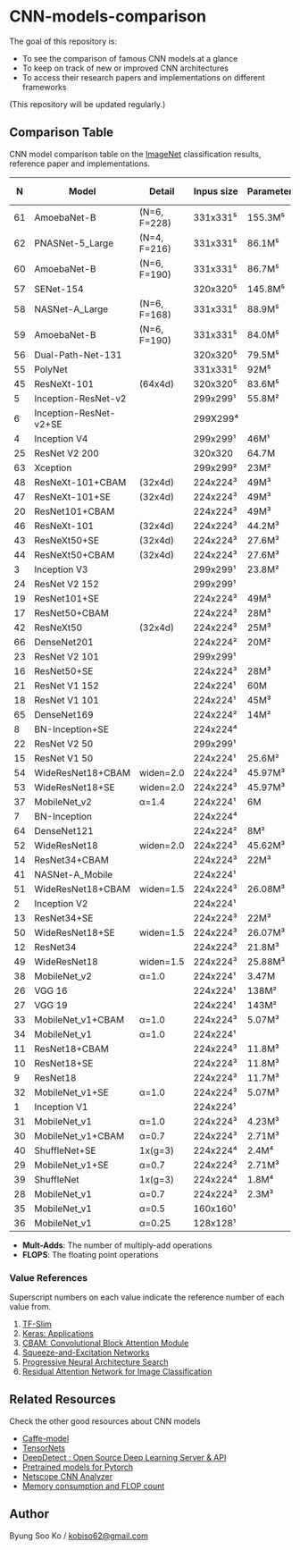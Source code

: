 # CNN-models-comparison
The goal of this repository is:
- To see the comparison of famous CNN models at a glance
- To keep on track of new or improved CNN architectures
- To access their research papers and implementations on different frameworks

(This repository will be updated regularly.)

## Comparison Table
CNN model comparison table on the [ImageNet](http://www.image-net.org/) classification results, reference paper and implementations.

N | Model | Detail | Inpus size | Parameters | Mult-Adds | FLOPS | Depth | Top-1 Acc | Top-5 Acc | Model Reference | TensorFlow | Keras | Pytorch | Caffe | Else
-- | -- | -- | -- | -- | -- | -- | -- | -- | -- | -- | -- | -- | -- | -- | --
61 | AmoebaNet-B | (N=6, F=228) | 331x331⁵ | 155.3M⁵ | 41.1B⁵ |   |   | 83.10⁵ | 96.30⁵ | [Link](https://arxiv.org/abs/1802.01548) | - | - | - | - | -
62 | PNASNet-5_Large | (N=4, F=216) | 331x331⁵ | 86.1M⁵ | 25.0B⁵ |   |   | 82.90⁵ | 96.20⁵ | [Link](https://arxiv.org/abs/1712.00559) | [Link](https://github.com/tensorflow/models/tree/master/research/slim) | - | - | - | -
60 | AmoebaNet-B | (N=6, F=190) | 331x331⁵ | 86.7M⁵ | 23.1B⁵ |   |   | 82.80⁵ | 96.10⁵ | [Link](https://arxiv.org/abs/1802.01548) | - | - | - | - | -
57 | SENet-154 |   | 320x320⁵ | 145.8M⁵ | 42.3B⁵ |   |   | 82.70⁵ | 96.20⁵ | [Link](https://arxiv.org/pdf/1709.01507.pdf) | [Link](https://github.com/kobiso/SENet-tensorflow-slim) | [Link](https://github.com/titu1994/keras-squeeze-excite-network) | [Link](https://github.com/pytorch/vision/tree/master/torchvision) | [Link](https://github.com/hujie-frank/SENet) | -
58 | NASNet-A_Large | (N=6, F=168) | 331x331⁵ | 88.9M⁵ | 23.8B⁵ |   |   | 82.70⁵ | 96.20⁵ | [Link](https://arxiv.org/abs/1707.07012) | [Link](https://github.com/tensorflow/models/tree/master/research/slim) | [Link](https://keras.io/applications/) | [Link](https://github.com/wandering007/nasnet-pytorch) | - | -
59 | AmoebaNet-B | (N=6, F=190) | 331x331⁵ | 84.0M⁵ | 22.3B⁵ |   |   | 82.30⁵ | 96.10⁵ | [Link](https://arxiv.org/abs/1802.01548) | - | - | - | - | -
56 | Dual-Path-Net-131 |   | 320x320⁵ | 79.5M⁵ | 32.0B⁵ |   |   | 81.50⁵ | 95.80⁵ | [Link](https://arxiv.org/abs/1707.01629) | - | [Link](https://github.com/titu1994/Keras-DualPathNetworks) | [Link](https://github.com/Queequeg92/DualPathNet) | [Link](https://github.com/cypw/DPNs) | [Link](https://github.com/cypw/DPNs)
55 | PolyNet |   | 331x331⁵ | 92M⁵ | 34.7B⁵ |   |   | 81.30⁵ | 95.80⁵ | [Link](https://arxiv.org/abs/1611.05725) | - | - | [Link](https://github.com/Cadene/pretrained-models.pytorch/blob/master/pretrainedmodels/models/polynet.py) | [Link](https://github.com/CUHK-MMLAB/polynet) | -
45 | ResNeXt-101 | (64x4d) | 320x320⁵ | 83.6M⁵ | 31.5B⁵ |   |   | 80.90⁵ | 95.60⁵ | [Link](https://arxiv.org/abs/1611.05431) | [Link](https://github.com/taki0112/ResNeXt-Tensorflow) | [Link](https://github.com/titu1994/Keras-ResNeXt) | [Link](https://github.com/prlz77/ResNeXt.pytorch) | [Link](https://github.com/cypw/ResNeXt-1) | [Link](https://github.com/facebookresearch/ResNeXt)
5 | Inception-ResNet-v2 |   | 299x299¹ | 55.8M² |   | 11.75G⁴ | 572² | 80.40¹ | 95.30¹ | [Link](http://arxiv.org/abs/1602.07261) | [Link](https://github.com/tensorflow/models/tree/master/research/slim) | [Link](https://keras.io/applications/) | - | [Link](https://github.com/twtygqyy/Inception-resnet-v2) | -
6 | Inception-ResNet-v2+SE |   | 299X299⁴ |   |   | 11.76G⁴ |   | 80.20⁴ | 95.21⁴ | [Link](https://arxiv.org/pdf/1709.01507.pdf) | [Link](https://github.com/kobiso/SENet-tensorflow-slim) | - | [Link](https://github.com/moskomule/senet.pytorch) | [Link](https://github.com/hujie-frank/SENet) | -
4 | Inception V4 |   | 299x299¹ | 46M¹ |   |   |   | 80.20¹ | 95.20¹ | [Link](http://arxiv.org/abs/1602.07261) | [Link](https://github.com/tensorflow/models/tree/master/research/slim) | [Link](https://github.com/kentsommer/keras-inceptionV4) | [Link](https://github.com/pytorch/vision/tree/master/torchvision) | - | -
25 | ResNet V2 200 |   | 320x320 | 64.7M |   | 15G |   | 79.90¹ | 95.20¹ | [Link](https://arxiv.org/abs/1603.05027) | [Link](https://github.com/tensorflow/models/tree/master/research/slim) | [Link](https://github.com/raghakot/keras-resnet) | - | [Link](https://github.com/soeaver/caffe-model/tree/master/cls/resnet-v2) | -
63 | Xception |   | 299x299² | 23M² |   |   | 126² | 79.00² | 94.50² | [Link](https://arxiv.org/abs/1610.02357) | [Link](https://github.com/kwotsin/TensorFlow-Xception) | [Link](https://keras.io/applications/) | [Link](https://github.com/tstandley/Xception-PyTorch) | [Link](https://github.com/yihui-he/Xception-caffe) | -
48 | ResNeXt-101+CBAM | (32x4d) | 224x224³ | 49M³ |   | 7.519G³ |   | 78.93³ | 94.41³ | [Link](https://arxiv.org/pdf/1807.06521.pdf) | [Link](https://github.com/kobiso/CBAM-tensorflow) | - | - | - | -
47 | ResNeXt-101+SE | (32x4d) | 224x224³ | 49M³ |   | 7.512G³ |   | 78.83³ | 94.34³ | [Link](https://arxiv.org/pdf/1709.01507.pdf) | [Link](https://github.com/taki0112/SENet-Tensorflow) | - | - | [Link](https://github.com/hujie-frank/SENet) | -
20 | ResNet101+CBAM |   | 224x224³ | 49M³ |   | 7.581G³ |   | 78.49³ | 94.31³ | [Link](https://arxiv.org/pdf/1807.06521.pdf) | [Link](https://github.com/kobiso/CBAM-tensorflow-slim) | - | - | - | -
46 | ResNeXt-101 | (32x4d) | 224x224³ | 44.2M³ |   | 7.508G³ |   | 78.46³ | 94.25³ | [Link](https://arxiv.org/abs/1611.05431) | [Link](https://github.com/taki0112/ResNeXt-Tensorflow) | [Link](https://github.com/titu1994/Keras-ResNeXt) | [Link](https://github.com/prlz77/ResNeXt.pytorch) | [Link](https://github.com/cypw/ResNeXt-1) | [Link](https://github.com/facebookresearch/ResNeXt)
43 | ResNeXt50+SE | (32x4d) | 224x224³ | 27.6M³ |   | 3.771G³ |   | 78.09³ | 93.96³ | [Link](https://arxiv.org/pdf/1709.01507.pdf) | [Link](https://github.com/taki0112/SENet-Tensorflow) | - | - | [Link](https://github.com/hujie-frank/SENet) | -
44 | ResNeXt50+CBAM | (32x4d) | 224x224³ | 27.6M³ |   | 3.774G³ |   | 78.08³ | 94.09³ | [Link](https://arxiv.org/pdf/1807.06521.pdf) | [Link](https://github.com/kobiso/CBAM-tensorflow) | - | - | - | -
3 | Inception V3 |   | 299x299¹ | 23.8M² |   |   | 159² | 78.00¹ | 93.90¹ | [Link](http://arxiv.org/abs/1512.00567) | [Link](https://github.com/tensorflow/models/tree/master/research/slim) | [Link](https://keras.io/applications/) | [Link](https://github.com/pytorch/vision/tree/master/torchvision) | [Link](https://github.com/smichalowski/google_inception_v3_for_caffe) | -
24 | ResNet V2 152 |   | 299x299¹ |   |   |   |   | 77.80¹ | 94.10¹ | [Link](https://arxiv.org/abs/1603.05027) | [Link](https://github.com/tensorflow/models/tree/master/research/slim) | [Link](https://github.com/raghakot/keras-resnet) | - | [Link](https://github.com/soeaver/caffe-model/tree/master/cls/resnet-v2) | -
19 | ResNet101+SE |   | 224x224³ | 49M³ |   | 7.575G³ |   | 77.65³ | 93.81³ | [Link](https://arxiv.org/pdf/1709.01507.pdf) | [Link](https://github.com/kobiso/SENet-tensorflow-slim) | - | [Link](https://github.com/moskomule/senet.pytorch) | [Link](https://github.com/hujie-frank/SENet) | -
17 | ResNet50+CBAM |   | 224x224³ | 28M³ |   | 3.864G³ |   | 77.34³ | 93.69³ | [Link](https://arxiv.org/pdf/1807.06521.pdf) | [Link](https://github.com/kobiso/CBAM-tensorflow-slim) | - | - | - | -
42 | ResNeXt50 | (32x4d) | 224x224³ | 25M³ |   | 3.768G³ |   | 77.15³ | 94.25³ | [Link](https://arxiv.org/abs/1611.05431) | [Link](https://github.com/taki0112/ResNeXt-Tensorflow) | [Link](https://github.com/titu1994/Keras-ResNeXt) | [Link](https://github.com/prlz77/ResNeXt.pytorch) | [Link](https://github.com/cypw/ResNeXt-1) | [Link](https://github.com/facebookresearch/ResNeXt)
66 | DenseNet201 |   | 224x224² | 20M² |   |   | 201² | 77.00² | 93.30² | [Link](https://arxiv.org/abs/1608.06993) | [Link](https://github.com/YixuanLi/densenet-tensorflow) | [Link](https://keras.io/applications/) | [Link](https://github.com/pytorch/vision/tree/master/torchvision) | [Link](https://github.com/shicai/DenseNet-Caffe) | -
23 | ResNet V2 101 |   | 299x299¹ |   |   |   |   | 77.00¹ | 93.70¹ | [Link](https://arxiv.org/abs/1603.05027) | [Link](https://github.com/tensorflow/models/tree/master/research/slim) | [Link](https://github.com/raghakot/keras-resnet) | - | [Link](https://github.com/soeaver/caffe-model/tree/master/cls/resnet-v2) | -
16 | ResNet50+SE |   | 224x224³ | 28M³ |   | 3.86G³ |   | 76.86³ | 93.30³ | [Link](https://arxiv.org/pdf/1709.01507.pdf) | [Link](https://github.com/kobiso/SENet-tensorflow-slim) | - | [Link](https://github.com/moskomule/senet.pytorch) | [Link](https://github.com/hujie-frank/SENet) | -
21 | ResNet V1 152 |   | 224x224¹ | 60M |   | 11.3G⁴ | 517 | 76.80¹ | 93.20¹ | [Link](https://arxiv.org/abs/1512.03385) | [Link](https://github.com/tensorflow/models/tree/master/research/slim) | [Link](https://github.com/statech/resnet) | [Link](https://github.com/pytorch/vision/tree/master/torchvision) | [Link](https://github.com/KaimingHe/deep-residual-networks) | [Link](https://github.com/facebook/fb.resnet.torch)
18 | ResNet V1 101 |   | 224x224¹ | 45M³ |   | 7.57G³ |   | 76.40¹ | 92.90¹ | [Link](https://arxiv.org/abs/1512.03385) | [Link](https://github.com/tensorflow/models/tree/master/research/slim) | [Link](https://github.com/statech/resnet) | [Link](https://github.com/pytorch/vision/tree/master/torchvision) | [Link](https://github.com/KaimingHe/deep-residual-networks) | [Link](https://github.com/facebook/fb.resnet.torch)
65 | DenseNet169 |   | 224x224² | 14M² |   |   | 169² | 75.90² | 92.80² | [Link](https://arxiv.org/abs/1608.06993) | [Link](https://github.com/YixuanLi/densenet-tensorflow) | [Link](https://keras.io/applications/) | [Link](https://github.com/pytorch/vision/tree/master/torchvision) | [Link](https://github.com/shicai/DenseNet-Caffe) | -
8 | BN-Inception+SE |   | 224x224⁴ |   |   | 2.04G⁴ |   | 75.77⁴ | 92.86⁴ | [Link](https://arxiv.org/pdf/1709.01507.pdf) | [Link](https://github.com/kobiso/SENet-tensorflow-slim) | - | - | [Link](https://github.com/hujie-frank/SENet) | -
22 | ResNet V2 50 |   | 299x299¹ |   |   |   |   | 75.60¹ | 92.80¹ | [Link](https://arxiv.org/abs/1603.05027) | [Link](https://github.com/tensorflow/models/tree/master/research/slim) | [Link](https://github.com/raghakot/keras-resnet) | - | [Link](https://github.com/soeaver/caffe-model/tree/master/cls/resnet-v2) | -
15 | ResNet V1 50 |   | 224x224¹ | 25.6M² |   | 3.858G³ | 168² | 75.20¹ | 92.20¹ | [Link](https://arxiv.org/abs/1512.03385) | [Link](https://github.com/tensorflow/models/tree/master/research/slim) | [Link](https://keras.io/applications/) | [Link](https://github.com/pytorch/vision/tree/master/torchvision) | [Link](https://github.com/KaimingHe/deep-residual-networks) | [Link](https://github.com/facebook/fb.resnet.torch)
54 | WideResNet18+CBAM | widen=2.0 | 224x224³ | 45.97M³ |   | 6.697G³ |   | 75.16³ | 92.37³ | [Link](https://arxiv.org/pdf/1807.06521.pdf) | - | - | - | - | -
53 | WideResNet18+SE | widen=2.0 | 224x224³ | 45.97M³ |   | 6.696G³ |   | 75.07³ | 92.35³ | [Link](https://arxiv.org/pdf/1709.01507.pdf) | - | - | - | [Link](https://github.com/hujie-frank/SENet) | -
37 | MobileNet_v2 | α=1.4 | 224x224¹ | 6M |   |   |   | 74.90¹ | 92.50¹ | [Link](https://arxiv.org/abs/1801.04381) | [Link](https://github.com/tensorflow/models/tree/master/research/slim) | [Link](https://keras.io/applications/) | [Link](https://github.com/tonylins/pytorch-mobilenet-v2) | [Link](https://github.com/shicai/MobileNet-Caffe) | -
7 | BN-Inception |   | 224x224⁴ |   |   | 2.03G⁴ |   | 74.62⁴ | 92.21⁴ | [Link](https://arxiv.org/pdf/1502.03167) | - | - | - | [Link](https://github.com/pertusa/InceptionBN-21K-for-Caffe) | -
64 | DenseNet121 |   | 224x224² | 8M² |   |   | 121² | 74.50² | 91.80² | [Link](https://arxiv.org/abs/1608.06993) | [Link](https://github.com/YixuanLi/densenet-tensorflow) | [Link](https://keras.io/applications/) | [Link](https://github.com/pytorch/vision/tree/master/torchvision) | [Link](https://github.com/shicai/DenseNet-Caffe) | -
52 | WideResNet18 | widen=2.0 | 224x224³ | 45.62M³ |   | 6.696G³ |   | 74.37³ | 91.80³ | [Link](https://arxiv.org/abs/1605.07146) | [Link](https://github.com/dalgu90/wrn-tensorflow) | [Link](https://github.com/titu1994/Wide-Residual-Networks) | [Link](https://github.com/xternalz/WideResNet-pytorch) | [Link](https://github.com/razorx89/caffe-wrn-generator) | -
14 | ResNet34+CBAM |   | 224x224³ | 22M³ |   | 3.665G³ |   | 74.01³ | 91.76³ | [Link](https://arxiv.org/pdf/1807.06521.pdf) | [Link](https://github.com/kobiso/CBAM-tensorflow-slim) | - | - | - | -
41 | NASNet-A_Mobile |   | 224x224¹ |   |   |   |   | 74.00¹ | 91.60¹ | [Link](https://arxiv.org/abs/1707.07012) | [Link](https://github.com/tensorflow/models/tree/master/research/slim) | [Link](https://keras.io/applications/) | [Link](https://github.com/wandering007/nasnet-pytorch) | - | -
51 | WideResNet18+CBAM | widen=1.5 | 224x224³ | 26.08M³ |   | 3.868G³ |   | 73.90³ | 91.57³ | [Link](https://arxiv.org/pdf/1807.06521.pdf) | - | - | - | - | -
2 | Inception V2 |   | 224x224¹ |   |   |   |   | 73.90¹ | 91.80¹ | [Link](http://arxiv.org/abs/1502.03167) | [Link](https://github.com/tensorflow/models/tree/master/research/slim) | - | [Link](https://github.com/pytorch/vision/tree/master/torchvision) | - | -
13 | ResNet34+SE |   | 224x224³ | 22M³ |   | 3.664G³ |   | 73.87³ | 91.65³ | [Link](https://arxiv.org/pdf/1709.01507.pdf) | [Link](https://github.com/kobiso/SENet-tensorflow-slim) | - | [Link](https://github.com/moskomule/senet.pytorch) | [Link](https://github.com/hujie-frank/SENet) | -
50 | WideResNet18+SE | widen=1.5 | 224x224³ | 26.07M³ |   | 3.867G³ |   | 73.79³ | 91.53³ | [Link](https://arxiv.org/pdf/1709.01507.pdf) | - | - | - | [Link](https://github.com/hujie-frank/SENet) | -
12 | ResNet34 |   | 224x224³ | 21.8M³ |   | 3.664G³ |   | 73.31³ | 91.40³ | [Link](https://arxiv.org/abs/1512.03385) | [Link](https://github.com/tensorflow/models/tree/master/research/slim) | - | [Link](https://github.com/pytorch/vision/tree/master/torchvision) | [Link](https://github.com/KaimingHe/deep-residual-networks) | [Link](https://github.com/facebook/fb.resnet.torch)
49 | WideResNet18 | widen=1.5 | 224x224³ | 25.88M³ |   | 3.866G³ |   | 73.15³ | 91.12³ | [Link](https://arxiv.org/abs/1605.07146) | [Link](https://github.com/dalgu90/wrn-tensorflow) | [Link](https://github.com/titu1994/Wide-Residual-Networks) | [Link](https://github.com/xternalz/WideResNet-pytorch) | [Link](https://github.com/razorx89/caffe-wrn-generator) | -
38 | MobileNet_v2 | α=1.0 | 224x224¹ | 3.47M |   |   |   | 71.90¹ | 91.00¹ | [Link](https://arxiv.org/abs/1801.04381) | [Link](https://github.com/tensorflow/models/tree/master/research/slim) | [Link](https://keras.io/applications/) | [Link](https://github.com/tonylins/pytorch-mobilenet-v2) | [Link](https://github.com/shicai/MobileNet-Caffe) | -
26 | VGG 16 |   | 224x224¹ | 138M² |   | 15.47⁴ | 23² | 71.50¹ | 89.80¹ | [Link](http://arxiv.org/abs/1409.1556.pdf) | [Link](https://github.com/tensorflow/models/tree/master/research/slim) | [Link](https://keras.io/applications/) | [Link](https://github.com/pytorch/vision/tree/master/torchvision) | [Link](https://github.com/davidgengenbach/vgg-caffe) | -
27 | VGG 19 |   | 224x224¹ | 143M² |   |   | 26² | 71.10¹ | 89.80¹ | [Link](http://arxiv.org/abs/1409.1556.pdf) | [Link](https://github.com/tensorflow/models/tree/master/research/slim) | [Link](https://keras.io/applications/) | [Link](https://github.com/pytorch/vision/tree/master/torchvision) | [Link](https://github.com/davidgengenbach/vgg-caffe) | -
33 | MobileNet_v1+CBAM | α=1.0 | 224x224³ | 5.07M³ |   | 0.576G³ |   | 70.99³ | 90.01³ | [Link](https://arxiv.org/pdf/1807.06521.pdf) | - | - | - | - | -
34 | MobileNet_v1 | α=1.0 | 224x224¹ |   |   |   |   | 70.90¹ | 89.90¹ | [Link](https://arxiv.org/pdf/1704.04861.pdf) | [Link](https://github.com/tensorflow/models/tree/master/research/slim) | [Link](https://keras.io/applications/) | [Link](https://github.com/marvis/pytorch-mobilenet) | [Link](https://github.com/shicai/MobileNet-Caffe) | -
11 | ResNet18+CBAM |   | 224x224³ | 11.8M³ |   | 1.815G³ |   | 70.73³ | 89.91³ | [Link](https://arxiv.org/pdf/1807.06521.pdf) | [Link](https://github.com/kobiso/CBAM-tensorflow-slim) | - | - | - | -
10 | ResNet18+SE |   | 224x224³ | 11.8M³ |   | 1.814G³ |   | 70.59³ | 89.78³ | [Link](https://arxiv.org/pdf/1709.01507.pdf) | [Link](https://github.com/kobiso/SENet-tensorflow-slim) | - | [Link](https://github.com/moskomule/senet.pytorch) | [Link](https://github.com/hujie-frank/SENet) | -
9 | ResNet18 |   | 224x224³ | 11.7M³ |   | 1.814G³ |   | 70.40³ | 89.45³ | [Link](https://arxiv.org/abs/1512.03385) | [Link](https://github.com/tensorflow/models/tree/master/research/slim) | - | [Link](https://github.com/pytorch/vision/tree/master/torchvision) | [Link](https://github.com/KaimingHe/deep-residual-networks) | [Link](https://github.com/facebook/fb.resnet.torch)
32 | MobileNet_v1+SE | α=1.0 | 224x224³ | 5.07M³ |   | 0.570G³ |   | 70.03³ | 89.37³ | [Link](https://arxiv.org/pdf/1709.01507.pdf) | - | - | - | [Link](https://github.com/hujie-frank/SENet) | -
1 | Inception V1 |   | 224x224¹ |   |   |   |   | 69.80¹ | 89.60¹ | [Link](http://arxiv.org/abs/1409.4842v1) | [Link](https://github.com/tensorflow/models/tree/master/research/slim) | [Link](https://gist.github.com/joelouismarino/a2ede9ab3928f999575423b9887abd14) | [Link](https://github.com/pytorch/vision/tree/master/torchvision) | - | -
31 | MobileNet_v1 | α=1.0 | 224x224³ | 4.23M³ |   | 0.569G³ |   | 68.61³ | 88.49³ | [Link](https://arxiv.org/pdf/1704.04861.pdf) | [Link](https://github.com/tensorflow/models/tree/master/research/slim) | [Link](https://keras.io/applications/) | [Link](https://github.com/marvis/pytorch-mobilenet) | [Link](https://github.com/shicai/MobileNet-Caffe) | -
30 | MobileNet_v1+CBAM | α=0.7 | 224x224³ | 2.71M³ |   | 0.289G³ |   | 68.49³ | 88.52³ | [Link](https://arxiv.org/pdf/1807.06521.pdf) | - | - | - | - | -
40 | ShuffleNet+SE | 1x(g=3) | 224x224⁴ | 2.4M⁴ |   | 0.142G⁴ |   | 68.30⁴ | 88.30⁴ | [Link](https://arxiv.org/pdf/1709.01507.pdf) | - | - | - | [Link](https://github.com/hujie-frank/SENet) | -
29 | MobileNet_v1+SE | α=0.7 | 224x224³ | 2.71M³ |   | 0.283G³ |   | 67.50³ | 87.51³ | [Link](https://arxiv.org/pdf/1709.01507.pdf) | - | - | - | [Link](https://github.com/hujie-frank/SENet) | -
39 | ShuffleNet | 1x(g=3) | 224x224⁴ | 1.8M⁴ |   | 0.14G⁴ |   | 66.10⁴ | 86.40⁴ | [Link](https://arxiv.org/pdf/1707.01083) | [Link](https://github.com/MG2033/ShuffleNet) | [Link](https://github.com/scheckmedia/keras-shufflenet) | [Link](https://github.com/jaxony/ShuffleNet) | [Link](https://github.com/farmingyard/ShuffleNet) | -
28 | MobileNet_v1 | α=0.7 | 224x224³ | 2.3M³ |   | 0.283G³ |   | 65.14³ | 86.31³ | [Link](https://arxiv.org/pdf/1704.04861.pdf) | [Link](https://github.com/tensorflow/models/tree/master/research/slim) | [Link](https://keras.io/applications/) | [Link](https://github.com/marvis/pytorch-mobilenet) | [Link](https://github.com/shicai/MobileNet-Caffe) | -
35 | MobileNet_v1 | α=0.5 | 160x160¹ |   |   |   |   | 59.10¹ | 81.90¹ | [Link](https://arxiv.org/pdf/1704.04861.pdf) | [Link](https://github.com/tensorflow/models/tree/master/research/slim) | [Link](https://keras.io/applications/) | [Link](https://github.com/marvis/pytorch-mobilenet) | [Link](https://github.com/shicai/MobileNet-Caffe) | -
36 | MobileNet_v1 | α=0.25 | 128x128¹ |   |   |   |   | 41.50¹ | 66.30¹ | [Link](https://arxiv.org/pdf/1704.04861.pdf) | [Link](https://github.com/tensorflow/models/tree/master/research/slim) | [Link](https://keras.io/applications/) | [Link](https://github.com/marvis/pytorch-mobilenet) | [Link](https://github.com/shicai/MobileNet-Caffe) | -

- **Mult-Adds**: The number of multiply-add operations
- **FLOPS**: The floating point operations

### Value References
Superscript numbers on each value indicate the reference number of each value from.
1. [TF-Slim](https://github.com/tensorflow/models/tree/master/research/slim)
2. [Keras: Applications](https://keras.io/applications/)
3. [CBAM: Convolutional Block Attention Module](https://arxiv.org/pdf/1807.06521.pdf)
4. [Squeeze-and-Excitation Networks](https://arxiv.org/pdf/1709.01507.pdf)
5. [Progressive Neural Architecture Search](https://arxiv.org/pdf/1712.00559.pdf)
6. [Residual Attention Network for Image Classification](https://arxiv.org/pdf/1704.06904.pdf)

## Related Resources
Check the other good resources about CNN models
- [Caffe-model](https://github.com/soeaver/caffe-model)
- [TensorNets](https://github.com/taehoonlee/tensornets)
- [DeepDetect : Open Source Deep Learning Server & API](https://github.com/jolibrain/deepdetect#deepdetect--open-source-deep-learning-server--api)
- [Pretrained models for Pytorch](https://github.com/Cadene/pretrained-models.pytorch)
- [Netscope CNN Analyzer](https://dgschwend.github.io/netscope/quickstart.html)
- [Memory consumption and FLOP count](https://github.com/albanie/convnet-burden)

## Author
Byung Soo Ko / kobiso62@gmail.com
